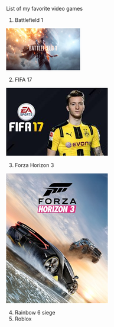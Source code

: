 List of my favorite video games
1. Battlefield 1

<img width="200" src="images/Battlefield.jpg" title="Battlefield picture" />

2. FIFA 17

<img src="images/FIFA17.jpeg" title="FIFA picture" />

3. Forza Horizon 3

<img src="images/Forza_horizon_3.jpg" title="Forza horizon 3 picture" />

4. Rainbow 6 siege
5. Roblox
